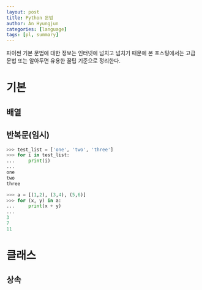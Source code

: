 ```yaml
---
layout: post
title: Python 문법
author: An Hyungjun
categories: [language]
tags: [pl, summary]
---
```


파이썬 기본 문법에 대한 정보는 인터넷에 넘치고 넘치기 때문에 본 포스팅에서는 고급 문법 또는 알아두면 유용한 꿀팁 기준으로 정리한다.

# 기본

## 배열

## 반복문(임시)
```python
>>> test_list = ['one', 'two', 'three'] 
>>> for i in test_list: 
...     print(i)
... 
one 
two 
three
```
```python
>>> a = [(1,2), (3,4), (5,6)]
>>> for (x, y) in a:
...     print(x + y)
...
3
7
11
```

# 클래스

## 상속
